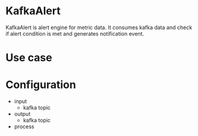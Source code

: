 # KafkaAlert
KafkaAlert is alert engine for metric data.
It consumes kafka data and check if alert condition is met and generates notification event.

# Use case

# Configuration
- input
  - kafka topic
- output
  - kafka topic
- process
